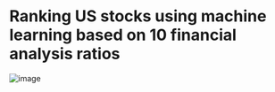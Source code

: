 # Ranking US stocks using machine learning based on 10 financial analysis ratios

![image](https://user-images.githubusercontent.com/25899745/184757027-11d7c0c7-ed98-40a6-a6b6-214d1f9af333.png)
